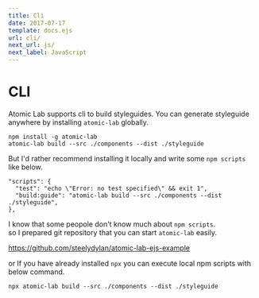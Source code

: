 ```yaml
---
title: Cli
date: 2017-07-17
template: docs.ejs
url: cli/
next_url: js/
next_label: JavaScript
---
```


<h1 class="uc-section-title">CLI</h1>

Atomic Lab supports cli to build styleguides.
You can generate styleguide anywhere by installing `atomic-lab` globally. 

<div class="uc-code-unit"><pre>
<code class="shell">npm install -g atomic-lab
atomic-lab build --src ./components --dist ./styleguide</code></pre></div>

But I'd rather recommend installing it locally and write some `npm scripts` like below.

<div class="uc-code-unit"><pre>
<code class="json">"scripts": {
  "test": "echo \"Error: no test specified\" && exit 1",
  "build:guide": "atomic-lab build --src ./components --dist ./styleguide",
},</code></pre></div>

I know that some peopole don't know much about `npm scripts`.<br/>
so I prepared git repository that you can start `atomic-lab` easily.

https://github.com/steelydylan/atomic-lab-ejs-example

or If you have already installed `npx` you can execute local npm scripts with below command.

<div class="uc-code-unit"><pre>
<code class="shell">npx atomic-lab build --src ./components --dist ./styleguide</code></pre></div>



